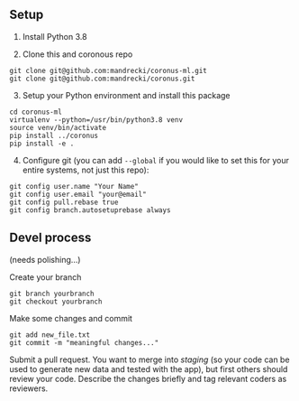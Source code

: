 ## Setup

1. Install Python 3.8

2. Clone this and coronous repo
```
git clone git@github.com:mandrecki/coronus-ml.git
git clone git@github.com:mandrecki/coronus.git
```

3. Setup your Python environment and install this package
```
cd coronus-ml
virtualenv --python=/usr/bin/python3.8 venv
source venv/bin/activate
pip install ../coronus
pip install -e .
```
4. Configure git (you can add `--global` if you would like to set this for your
entire systems, not just this repo):
```
git config user.name "Your Name"
git config user.email "your@email"
git config pull.rebase true 
git config branch.autosetuprebase always
```

## Devel process

(needs polishing...)

Create your branch

```
git branch yourbranch
git checkout yourbranch
```

Make some changes and commit

```
git add new_file.txt
git commit -m "meaningful changes..."
```

Submit a pull request. You want to merge into *staging* (so your code can be used to generate new data and tested with the app), but first others should review your code. Describe the changes briefly and tag relevant coders as reviewers.
